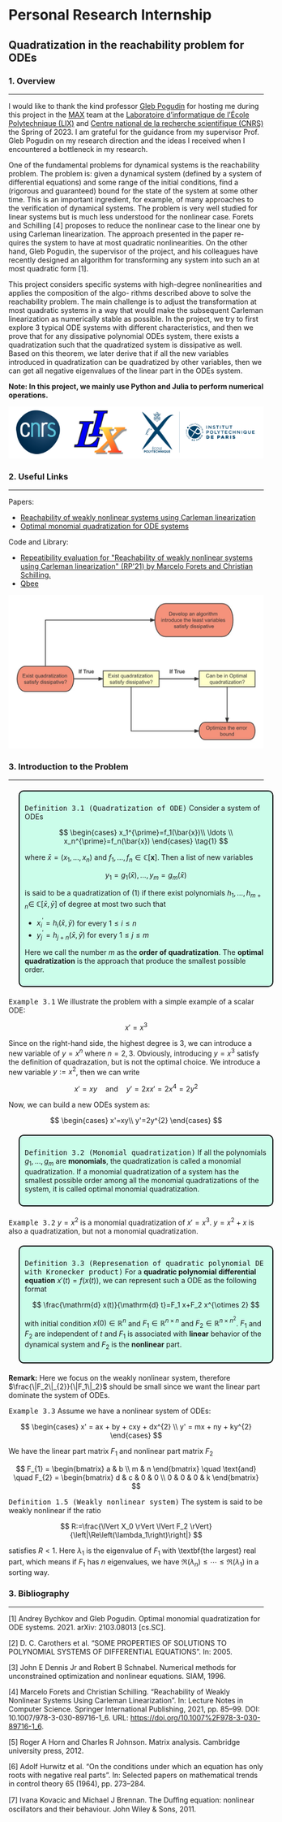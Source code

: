 # Personal Research Internship

## Quadratization in the reachability problem for ODEs

### 1. Overview

--- 
I would like to thank the kind professor [Gleb Pogudin](http://www.lix.polytechnique.fr/Labo/Gleb.POGUDIN/) for hosting me during this project in the [MAX](http://www.lix.polytechnique.fr/max/max-web/max/max-home.en.html) team at the [Laboratoire d’informatique de l’École Polytechnique (LIX)](https://www.lix.polytechnique.fr/) and [Centre national de la recherche scientifique (CNRS)](https://www.cnrs.fr/) the Spring of 2023. I am grateful for the guidance from my supervisor Prof. Gleb Pogudin on my research direction and the ideas I received when I encountered a bottleneck in my research.

One of the fundamental problems for dynamical systems is the reachability problem. The problem is: given
a dynamical system (defined by a system of differential equations) and some range of the initial conditions, find
a (rigorous and guaranteed) bound for the state of the system at some other time. This is an important ingredient,
for example, of many approaches to the verification of dynamical systems. The problem is very well studied for
linear systems but is much less understood for the nonlinear case. Forets and Schilling [4] proposes to reduce
the nonlinear case to the linear one by using Carleman linearization. The approach presented in the paper re-
quires the system to have at most quadratic nonlinearities. On the other hand, Gleb Pogudin, the supervisor of
the project, and his colleagues have recently designed an algorithm for transforming any system into such an at
most quadratic form [1].

This project considers specific systems with high-degree nonlinearities and applies the composition of the algo-
rithms described above to solve the reachability problem. The main challenge is to adjust the transformation at
most quadratic systems in a way that would make the subsequent Carleman linearization as numerically stable as
possible. In the project, we try to first explore 3 typical ODE systems with different characteristics, and then we
prove that for any dissipative polynomial ODEs system, there exists a quadratization such that the quadratized
system is dissipative as well. Based on this theorem, we later derive that if all the new variables introduced in
quadratization can be quadratized by other variables, then we can get all negative eigenvalues of the linear part
in the ODEs system.

**Note: In this project, we mainly use Python and Julia to perform numerical operations.**

<div align=center>
<img src="graph/lix.png" />
</div>


### 2. Useful Links

--- 
Papers:
- [Reachability of weakly nonlinear systems using Carleman linearization](https://arxiv.org/pdf/2108.10390.pdf)
- [Optimal monomial quadratization for ODE systems](https://arxiv.org/abs/2103.08013)

Code and Library:
- [Repeatibility evaluation for "Reachability of weakly nonlinear systems using Carleman linearization" (RP'21) by Marcelo Forets and Christian Schilling.](https://github.com/JuliaReach/RP21_RE)
- [Qbee](https://github.com/AndreyBychkov/QBee/)

<div align=center>
<img src="graph/process.jpg" width="580" />
</div>

### 3. Introduction to the Problem
---
<div style="background-color: rgba(0,250,154, 0.2);border-color:black;margin:20px;padding:10px;border-radius:10px;border-width:2px;border-color:black;width:95%;border: 2.5px solid black;">

<kbd>Definition 3.1 (Quadratization of ODE)</kbd> Consider a system of ODEs

$$
\begin{cases} 
x_1^{\prime}=f_1(\bar{x})\\
\ldots \\
x_n^{\prime}=f_n(\bar{x})
\end{cases}
\tag{1}
$$

where $\bar{x}=\left(x_1, \ldots, x_n\right)$ and $f_1, \ldots, f_n \in \mathbb{C}[\mathbf{x}]$. Then a list of new variables

$$
y_1=g_1(\bar{x}), \ldots, y_m=g_m(\bar{x})
$$

is said to be a quadratization of (1) if there exist polynomials $h_1, \ldots, h_{m+n} \in$ $\mathbb{C}[\bar{x}, \bar{y}]$ of degree at most two such that
- $x_i^{\prime}=h_i(\bar{x}, \bar{y})$ for every $1 \leqslant i \leqslant n$
- $y_j^{\prime}=h_{j+n}(\bar{x}, \bar{y})$ for every $1 \leqslant j \leqslant m$

Here we call the number $m$ as the **order of quadratization**. The **optimal quadratization** is the approach that produce the smallest possible order.

</div>

<kbd>Example 3.1</kbd> We illustrate the problem with a simple example of a scalar ODE:

$$
x' = x^3 
$$

Since on the right-hand side, the highest degree is $3$, we can introduce a new variable of $y=x^n$ where $n=2,3$. Obviously, introducing $y=x^3$ satisfy the definition of quadrazation, but is not the optimal choice. We introduce a new variable $y:=x^{2}$, then we can write

$$
x'=xy \quad \text{and} \quad y' = 2xx'=2x^{4}=2y^{2}
$$

Now, we can build a new ODEs system as:

$$
    \begin{cases}
        x'=xy\\
        y'=2y^{2}
    \end{cases}
$$

<div style="background-color: rgba(0,250,154, 0.2);border-color:black;margin:20px;padding:10px;border-radius:10px;border-width:2px;border-color:black;width:95%;border: 2.5px solid black;">

<kbd>Definition 3.2 (Monomial quadratization)</kbd> If all the polynomials $g_1, \ldots, g_m$ are **monomials**, the quadratization is called a monomial quadratization. If a monomial quadratization of a system has the smallest possible order among all the monomial quadratizations of the system, it is called optimal monomial quadratization.

</div>

<kbd>Example 3.2</kbd> $y=x^2$ is a monomial quadratization of $x'=x^3$. $y=x^2+x$ is also a quadratization, but not a monomial quadratization.

<div style="background-color: rgba(0,250,154, 0.2);border-color:black;margin:20px;padding:10px;border-radius:10px;border-width:2px;border-color:black;width:95%;border: 2.5px solid black;">

<kbd>Definition 3.3 (Represenation of quadratic polynomial DE with Kronecker product)</kbd> For a **quadratic polynomial differential equation** $x'(t)=f(x(t))$, we can represent such a ODE as the following format

$$
\frac{\mathrm{d} x(t)}{\mathrm{d} t}=F_1 x+F_2 x^{\otimes 2}
$$

with initial condition $x(0) \in \mathbb{R}^{n}$ and $F_1 \in \mathbb{R}^{n \times n}$ and $F_2 \in \mathbb{R}^{n \times n^{2}}$. $F_1$ and $F_2$ are independent of $t$ and $F_1$ is associated with **linear** behavior of the dynamical system and $F_2$ is the **nonlinear** part.

</div>

**Remark:** Here we focus on the weakly nonlinear system, therefore $\frac{\|F_2\|_{2}}{\|F_1\|_2}$ should be small since we want the linear part dominate the system of ODEs.

<kbd>Example 3.3</kbd> Assume we have a nonlinear system of ODEs:

$$
\begin{cases}
            x' = ax + by + cxy + dx^{2} \\
            y' = mx + ny + ky^{2}
\end{cases}
$$

We have the linear part matrix $F_1$ and nonlinear part matrix $F_2$

$$
F_{1} = \begin{bmatrix}
    a & b \\
    m & n 
\end{bmatrix} \quad \text{and} \quad F_{2} = \begin{bmatrix}
    d & c & 0 & 0 \\
    0 & 0 & 0 & k
\end{bmatrix}
$$

<kbd>Definition 1.5 (Weakly nonlinear system)</kbd> The system is said to be weakly nonlinear if the ratio

$$
R:=\frac{\lVert X_0 \rVert \lVert F_2 \rVert}{\left|\Re\left(\lambda_1\right)\right|}
$$

satisfies $R<1$. Here $\lambda_1$ is the eigenvalue of $F_1$ with \textbf{the largest} real part, which means if $F_1$ has $n$ eigenvalues, we have $\Re\left(\lambda_n\right) \leq \cdots \leq \Re\left(\lambda_1\right)$ in a sorting way.


### 3. Bibliography

---

[1] Andrey Bychkov and Gleb Pogudin. Optimal monomial quadratization for ODE systems. 2021. arXiv: 2103.08013 [cs.SC].

[2] D. C. Carothers et al. “SOME PROPERTIES OF SOLUTIONS TO POLYNOMIAL SYSTEMS OF DIFFERENTIAL EQUATIONS”. In: 2005.

[3] John E Dennis Jr and Robert B Schnabel. Numerical methods for unconstrained optimization and nonlinear equations. SIAM, 1996.

[4] Marcelo Forets and Christian Schilling. “Reachability of Weakly Nonlinear Systems Using Carleman Linearization”. In: Lecture Notes in Computer Science. Springer International Publishing, 2021, pp. 85–99. DOI: 10.1007/978-3-030-89716-1_6. URL: https://doi.org/10.1007%2F978-3-030-89716-1_6.

[5] Roger A Horn and Charles R Johnson. Matrix analysis. Cambridge university press, 2012.

[6] Adolf Hurwitz et al. “On the conditions under which an equation has only roots with negative real parts”. In: Selected papers on mathematical trends in control theory 65 (1964), pp. 273–284.

[7] Ivana Kovacic and Michael J Brennan. The Duﬀing equation: nonlinear oscillators and their behaviour. John Wiley & Sons, 2011.
